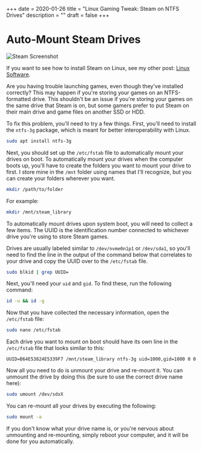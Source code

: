 +++
date = 2020-01-26
title = "Linux Gaming Tweak: Steam on NTFS Drives"
description = ""
draft = false
+++

# Auto-Mount Steam Drives

![Steam
Screenshot](https://img.cleberg.net/blog/20200125-the-best-linux-software/steam.png)

If you want to see how to install Steam on Linux, see my other post: [Linux
Software](../linux-software/).

Are you having trouble launching games, even though they've installed correctly?
This may happen if you're storing your games on an NTFS-formatted drive. This
shouldn't be an issue if you're storing your games on the same drive that Steam
is on, but some gamers prefer to put Steam on their main drive and game files on
another SSD or HDD.

To fix this problem, you'll need to try a few things. First, you'll need to
install the `ntfs-3g` package, which is meant for better interoperability with
Linux.

```sh
sudo apt install ntfs-3g
```

Next, you should set up the `/etc/fstab` file to automatically mount your drives
on boot. To automatically mount your drives when the computer boots up, you'll
have to create the folders you want to mount your drive to first. I store mine
in the `/mnt` folder using names that I'll recognize, but you can create your
folders wherever you want.

```sh
mkdir /path/to/folder
```

For example:

```sh
mkdir /mnt/steam_library
```

To automatically mount drives upon system boot, you will need to collect a few
items. The UUID is the identification number connected to whichever drive you're
using to store Steam games.

Drives are usually labeled similar to `/dev/nvme0n1p1` or `/dev/sda1`, so you'll
need to find the line in the output of the command below that correlates to your
drive and copy the UUID over to the `/etc/fstab` file.

```sh
sudo blkid | grep UUID=
```

Next, you'll need your `uid` and `gid`. To find these, run the following
command:

```sh
id -u && id -g
```

Now that you have collected the necessary information, open the `/etc/fstab`
file:

```sh
sudo nano /etc/fstab
```

Each drive you want to mount on boot should have its own line in the
`/etc/fstab` file that looks similar to this:

```config
UUID=B64E53824E5339F7 /mnt/steam_library ntfs-3g uid=1000,gid=1000 0 0
```

Now all you need to do is unmount your drive and re-mount it. You can unmount
the drive by doing this (be sure to use the correct drive name here):

```sh
sudo umount /dev/sdxX
```

You can re-mount all your drives by executing the following:

```sh
sudo mount -a
```

If you don't know what your drive name is, or you're nervous about unmounting
and re-mounting, simply reboot your computer, and it will be done for you
automatically.

